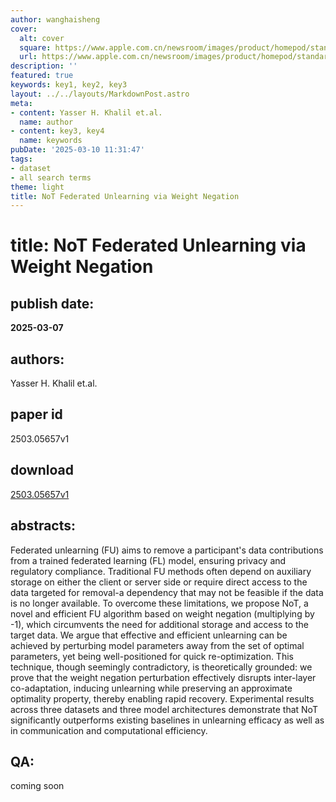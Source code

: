 ```yaml
---
author: wanghaisheng
cover:
  alt: cover
  square: https://www.apple.com.cn/newsroom/images/product/homepod/standard/Apple-HomePod-hero-230118_big.jpg.large_2x.jpg
  url: https://www.apple.com.cn/newsroom/images/product/homepod/standard/Apple-HomePod-hero-230118_big.jpg.large_2x.jpg
description: ''
featured: true
keywords: key1, key2, key3
layout: ../../layouts/MarkdownPost.astro
meta:
- content: Yasser H. Khalil et.al.
  name: author
- content: key3, key4
  name: keywords
pubDate: '2025-03-10 11:31:47'
tags:
- dataset
- all search terms
theme: light
title: NoT Federated Unlearning via Weight Negation
---
```


# title: NoT Federated Unlearning via Weight Negation 
## publish date: 
**2025-03-07** 
## authors: 
  Yasser H. Khalil et.al. 
## paper id
2503.05657v1
## download
[2503.05657v1](http://arxiv.org/abs/2503.05657v1)
## abstracts:
Federated unlearning (FU) aims to remove a participant's data contributions from a trained federated learning (FL) model, ensuring privacy and regulatory compliance. Traditional FU methods often depend on auxiliary storage on either the client or server side or require direct access to the data targeted for removal-a dependency that may not be feasible if the data is no longer available. To overcome these limitations, we propose NoT, a novel and efficient FU algorithm based on weight negation (multiplying by -1), which circumvents the need for additional storage and access to the target data. We argue that effective and efficient unlearning can be achieved by perturbing model parameters away from the set of optimal parameters, yet being well-positioned for quick re-optimization. This technique, though seemingly contradictory, is theoretically grounded: we prove that the weight negation perturbation effectively disrupts inter-layer co-adaptation, inducing unlearning while preserving an approximate optimality property, thereby enabling rapid recovery. Experimental results across three datasets and three model architectures demonstrate that NoT significantly outperforms existing baselines in unlearning efficacy as well as in communication and computational efficiency.
## QA:
coming soon
